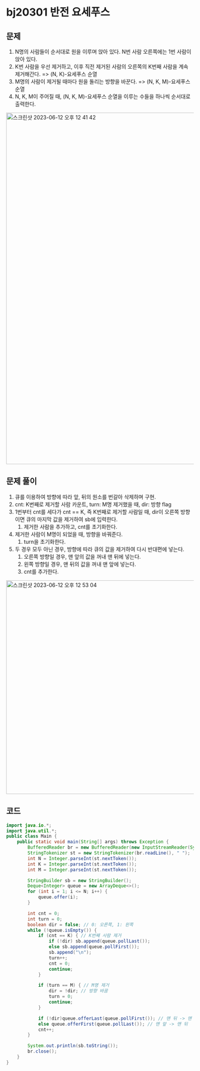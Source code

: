 # bj20301 반전 요세푸스

## 문제

1. N명의 사람들이 순서대로 원을 이루며 앉아 있다. N번 사람 오른쪽에는 1번 사람이 앉아 있다.
2. K번 사람을 우선 제거하고, 이후 직전 제거된 사람의 오른쪽의 K번째 사람을 계속 제거해간다. => (N, K)-요세푸스 순열
3. M명의 사람이 제거될 때마다 원을 돌리는 방향을 바꾼다. => (N, K, M)-요세푸스 순열
4. N, K, M이 주어질 때, (N, K, M)-요세푸스 순열을 이루는 수들을 하나씩 순서대로 출력한다.

<img width="941" alt="스크린샷 2023-06-12 오후 12 41 42" src="https://github.com/NewSainTurtle/NewSainTurtleAlgo/assets/85155789/875edf41-30aa-4bc1-9006-f270623dee9a">

## 문제 풀이

1. 큐를 이용하여 방향에 따라 앞, 뒤의 원소를 번갈아 삭제하며 구현.
2. cnt: K번째로 제거할 사람 카운트, turn: M명 제거했을 때, dir: 방향 flag
3. 1번부터 cnt를 세다가 cnt == K, 즉 K번째로 제거할 사람일 때, dir이 오른쪽 방향이면 큐의 마지막 값을 제거하여 sb에 입력한다.
   1. 제거한 사람을 추가하고, cnt를 초기화한다.
4. 제거한 사람이 M명이 되었을 때, 방향을 바꿔준다.
   1. turn을 초기화한다.
5. 두 경우 모두 아닌 경우, 방향에 따라 큐의 값을 제거하여 다시 반대편에 넣는다.
   1. 오른쪽 방향일 경우, 맨 앞의 값을 꺼내 맨 뒤에 넣는다. 
   2. 왼쪽 방향일 경우, 맨 뒤의 값을 꺼내 맨 앞에 넣는다.
   3. cnt를 추가한다.

<img width="572" alt="스크린샷 2023-06-12 오후 12 53 04" src="https://github.com/NewSainTurtle/NewSainTurtleAlgo/assets/85155789/5fabf65c-0195-46bd-951a-f0076af02eda">

## 코드

```java
import java.io.*;
import java.util.*;
public class Main {
    public static void main(String[] args) throws Exception {
        BufferedReader br = new BufferedReader(new InputStreamReader(System.in));
        StringTokenizer st = new StringTokenizer(br.readLine(), " ");
        int N = Integer.parseInt(st.nextToken());
        int K = Integer.parseInt(st.nextToken());
        int M = Integer.parseInt(st.nextToken());

        StringBuilder sb = new StringBuilder();
        Deque<Integer> queue = new ArrayDeque<>();
        for (int i = 1; i <= N; i++) {
            queue.offer(i);
        }

        int cnt = 0;
        int turn = 0;
        boolean dir = false; // 0: 오른쪽, 1: 왼쪽
        while (!queue.isEmpty()) {
            if (cnt == K) { // K번째 사람 제거
                if (!dir) sb.append(queue.pollLast());
                else sb.append(queue.pollFirst());
                sb.append("\n");
                turn++;
                cnt = 0;
                continue;
            }

            if (turn == M) { // M명 제거
                dir = !dir; // 방향 바꿈
                turn = 0;
                continue;
            }

            if (!dir)queue.offerLast(queue.pollFirst()); // 맨 뒤 -> 맨 앞
            else queue.offerFirst(queue.pollLast()); // 맨 앞 -> 맨 뒤
            cnt++;
        }

        System.out.println(sb.toString());
        br.close();
    }
}
```

